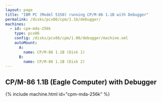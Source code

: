 ```yaml
---
layout: page
title: "IBM PC (Model 5150) running CP/M-86 1.1B with Debugger"
permalink: /disks/pcx86/cpm/1.1b/debugger/
machines:
  - id: cpm-mda-256k
    type: pcx86
    config: /disks/pcx86/cpm/1.00/debugger/machine.xml
    autoMount:
      A:
        name: CP/M-86 1.1B (Disk 1)
      B:
        name: CP/M-86 1.1B (Disk 2)
---
```


CP/M-86 1.1B (Eagle Computer) with Debugger
-------------------------------------------

{% include machine.html id="cpm-mda-256k" %}
